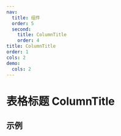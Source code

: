 ```yaml
---
nav:
  title: 组件
  order: 5
  second:
    title: ColumnTitle
    order: 4
title: ColumnTitle
order: 1
cols: 2
demo:
  cols: 2
---
```


# 表格标题 ColumnTitle

## 示例

<code src="./demos/index.tsx" ></code>
